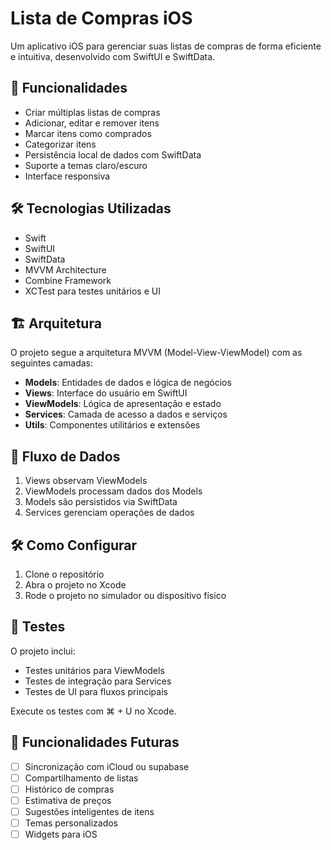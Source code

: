 # Lista de Compras iOS

Um aplicativo iOS para gerenciar suas listas de compras de forma eficiente e intuitiva, desenvolvido com SwiftUI e SwiftData.

## 🚀 Funcionalidades

- Criar múltiplas listas de compras
- Adicionar, editar e remover itens
- Marcar itens como comprados
- Categorizar itens
- Persistência local de dados com SwiftData
- Suporte a temas claro/escuro
- Interface responsiva

## 🛠 Tecnologias Utilizadas

- Swift
- SwiftUI
- SwiftData
- MVVM Architecture
- Combine Framework
- XCTest para testes unitários e UI

## 🏗 Arquitetura

O projeto segue a arquitetura MVVM (Model-View-ViewModel) com as seguintes camadas:

- **Models**: Entidades de dados e lógica de negócios
- **Views**: Interface do usuário em SwiftUI
- **ViewModels**: Lógica de apresentação e estado
- **Services**: Camada de acesso a dados e serviços
- **Utils**: Componentes utilitários e extensões

## 🔄 Fluxo de Dados

1. Views observam ViewModels
2. ViewModels processam dados dos Models
3. Models são persistidos via SwiftData
4. Services gerenciam operações de dados

## 🛠 Como Configurar

1. Clone o repositório
2. Abra o projeto no Xcode
3. Rode o projeto no simulador ou dispositivo físico

## 🧪 Testes

O projeto inclui:
- Testes unitários para ViewModels
- Testes de integração para Services
- Testes de UI para fluxos principais

Execute os testes com ⌘ + U no Xcode.

## 🚀 Funcionalidades Futuras

- [ ] Sincronização com iCloud ou supabase
- [ ] Compartilhamento de listas
- [ ] Histórico de compras
- [ ] Estimativa de preços
- [ ] Sugestões inteligentes de itens
- [ ] Temas personalizados
- [ ] Widgets para iOS